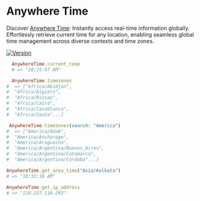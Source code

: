 # Anywhere Time
Discover [Anywhere Time](https://rubygems.org/gems/anywhere_time): Instantly access real-time information globally. Effortlessly retrieve current time for any location, enabling seamless global time management across diverse contexts and time zones.

[![Version][rubygems_badge]][rubygems]


```ruby
  AnywhereTime.current_time 
  # => "10:25:07 AM"
```
```ruby
  AnywhereTime.timezones
#  => ["Africa/Abidjan",
#  "Africa/Algiers",
#  "Africa/Bissau",
#  "Africa/Cairo",
#  "Africa/Casablanca",
#  "Africa/Ceuta"...]
```
```ruby
 AnywhereTime.timezones(search: "America")
#  => ["America/Adak",
#  "America/Anchorage",
#  "America/Araguaina",
#  "America/Argentina/Buenos_Aires",
#  "America/Argentina/Catamarca",
#  "America/Argentina/Cordoba"...]
```

```ruby
AnywhereTime.get_area_time("Asia/Kolkata")
# => "10:33:18 AM"
```
```ruby
AnywhereTime.get_ip_address
# => "110.237.116.293"
```

[rubygems_badge]: https://img.shields.io/gem/v/anywhere_time.svg
[rubygems]: https://rubygems.org/gems/anywhere_time